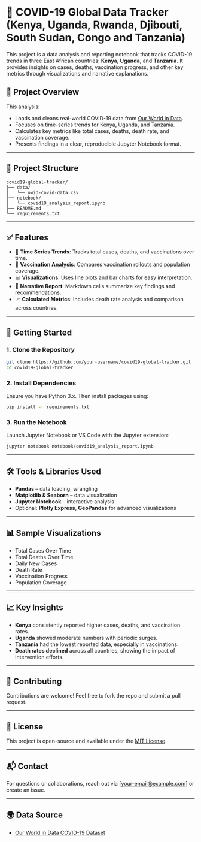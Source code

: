 
# 🦠 COVID-19 Global Data Tracker (Kenya, Uganda, Rwanda, Djibouti, South Sudan, Congo and Tanzania)

This project is a data analysis and reporting notebook that tracks COVID-19 trends in three East African countries: **Kenya**, **Uganda**, and **Tanzania**. It provides insights on cases, deaths, vaccination progress, and other key metrics through visualizations and narrative explanations.

## 📌 Project Overview

This analysis:
- Loads and cleans real-world COVID-19 data from [Our World in Data](https://ourworldindata.org/covid-data).
- Focuses on time-series trends for Kenya, Uganda, and Tanzania.
- Calculates key metrics like total cases, deaths, death rate, and vaccination coverage.
- Presents findings in a clear, reproducible Jupyter Notebook format.

---

## 📂 Project Structure

```
covid19-global-tracker/
├── data/
│   └── owid-covid-data.csv
├── notebook/
│   └── covid19_analysis_report.ipynb
├── README.md
└── requirements.txt
```

---

## ✅ Features

- 📅 **Time Series Trends**: Tracks total cases, deaths, and vaccinations over time.
- 💉 **Vaccination Analysis**: Compares vaccination rollouts and population coverage.
- 📊 **Visualizations**: Uses line plots and bar charts for easy interpretation.
- 📄 **Narrative Report**: Markdown cells summarize key findings and recommendations.
- 📈 **Calculated Metrics**: Includes death rate analysis and comparison across countries.

---

## 🚀 Getting Started

### 1. Clone the Repository

```bash
git clone https://github.com/your-username/covid19-global-tracker.git
cd covid19-global-tracker
```

### 2. Install Dependencies

Ensure you have Python 3.x. Then install packages using:

```bash
pip install -r requirements.txt
```

### 3. Run the Notebook

Launch Jupyter Notebook or VS Code with the Jupyter extension:

```bash
jupyter notebook notebook/covid19_analysis_report.ipynb
```

---

## 🛠️ Tools & Libraries Used

- **Pandas** – data loading, wrangling
- **Matplotlib & Seaborn** – data visualization
- **Jupyter Notebook** – interactive analysis
- Optional: **Plotly Express**, **GeoPandas** for advanced visualizations

---

## 📊 Sample Visualizations

- Total Cases Over Time
- Total Deaths Over Time
- Daily New Cases
- Death Rate
- Vaccination Progress
- Population Coverage

---

## 📈 Key Insights

- **Kenya** consistently reported higher cases, deaths, and vaccination rates.
- **Uganda** showed moderate numbers with periodic surges.
- **Tanzania** had the lowest reported data, especially in vaccinations.
- **Death rates declined** across all countries, showing the impact of intervention efforts.

---

## 🤝 Contributing

Contributions are welcome! Feel free to fork the repo and submit a pull request.

---

## 📄 License

This project is open-source and available under the [MIT License](LICENSE).

---

## 📬 Contact

For questions or collaborations, reach out via [your-email@example.com] or create an issue.

---

## 🌍 Data Source

- [Our World in Data COVID-19 Dataset](https://ourworldindata.org/covid-data)
